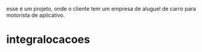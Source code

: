 esse é um projeto, onde o cliente tem um empresa de aluguel de carro para motorista de aplicativo. 

 # integralocacoes
